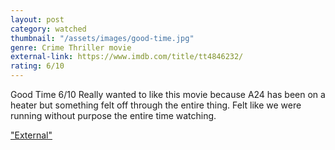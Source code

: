 ```yaml
---
layout: post
category: watched
thumbnail: "/assets/images/good-time.jpg"
genre: Crime Thriller movie
external-link: https://www.imdb.com/title/tt4846232/
rating: 6/10
---
```

Good Time
6/10
Really wanted to like this movie because A24 has been on a heater but something felt off through the entire thing. Felt like we were running without purpose the entire time watching. 

["External"](https://www.imdb.com/title/tt4846232/)